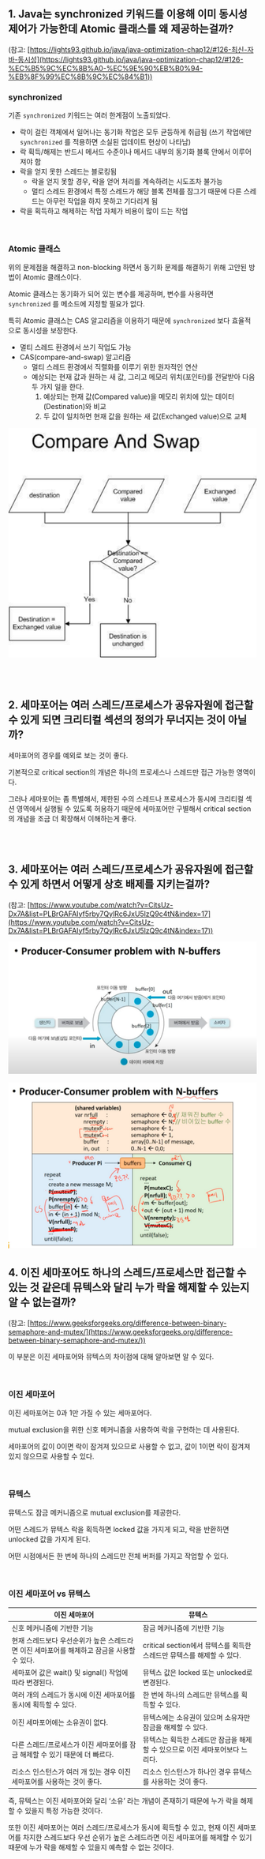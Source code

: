 ## 1. **Java는 synchronized 키워드를 이용해 이미 동시성 제어가 가능한데 Atomic 클래스를 왜 제공하는걸까?**

(참고: [https://lights93.github.io/java/java-optimization-chap12/#126-최신-자바-동시성](https://lights93.github.io/java/java-optimization-chap12/#126-%EC%B5%9C%EC%8B%A0-%EC%9E%90%EB%B0%94-%EB%8F%99%EC%8B%9C%EC%84%B1))

### synchronized

기존 `synchronized` 키워드는 여러 한계점이 노출되었다.

- 락이 걸린 객체에서 일어나는 동기화 작업은 모두 균등하게 취급됨
  (쓰기 작업에만 `synchronized` 를 적용하면 소실된 업데이트 현상이 나타남)
- 락 획득/해제는 반드시 메서드 수준이나 메서드 내부의 동기화 블록 안에서 이루어져야 함
- 락을 얻지 못한 스레드는 블로킹됨
    - 락을 얻지 못할 경우, 락을 얻어 처리를 계속하려는 시도조차 불가능
    - 멀티 스레드 환경에서 특정 스레드가 해당 블록 전체를 잠그기 때문에 다른 스레드는 아무런 작업을 하지 못하고 기다리게 됨
- 락을 획득하고 해제하는 작업 자체가 비용이 많이 드는 작업

<br/>

### Atomic 클래스

위의 문제점을 해결하고 non-blocking 하면서 동기화 문제를 해결하기 위해 고안된 방법이 Atomic 클래스이다.

Atomic 클래스는 동기화가 되어 있는 변수를 제공하며, 변수를 사용하면 `synchronized` 를 메소드에 지정할 필요가 없다.

특히 Atomic 클래스는 CAS 알고리즘을 이용하기 때문에 `synchronized` 보다 효율적으로 동시성을 보장한다.

- 멀티 스레드 환경에서 쓰기 작업도 가능
- CAS(compare-and-swap) 알고리즘
    - 멀티 스레드 환경에서 직렬화를 이루기 위한 원자적인 연산
    - 예상되는 현재 값과 원하는 새 값, 그리고 메모리 위치(포인터)를 전달받아 다음 두 가지 일을 한다.
        1. 예상되는 현재 값(Compared value)을 메모리 위치에 있는 데이터(Destination)와 비교
        2. 두 값이 일치하면 현재 값을 원하는 새 값(Exchanged value)으로 교체

![CAS 알고리즘](./image/img_14.png)

<br/><br/>

## 2. **세마포어는 여러 스레드/프로세스가 공유자원에 접근할 수 있게 되면 크리티컬 섹션의 정의가 무너지는 것이 아닐까?**

세마포어의 경우를 예외로 보는 것이 좋다.

기본적으로 critical section의 개념은 하나의 프로세스나 스레드만 접근 가능한 영역이다.

그러나 세마포어는 좀 특별해서, 제한된 수의 스레드나 프로세스가 동시에 크리티컬 섹션 영역에서 실행될 수 있도록 허용하기 때문에 세마포어만 구별해서 critical section의 개념을 조금 더 확장해서 이해하는게 좋다.

<br/><br/>

## 3. **세마포어는 여러 스레드/프로세스가 공유자원에 접근할 수 있게 하면서 어떻게 상호 배제를 지키는걸까?**
(참고: [https://www.youtube.com/watch?v=CitsUz-Dx7A&list=PLBrGAFAIyf5rby7QylRc6JxU5lzQ9c4tN&index=17](https://www.youtube.com/watch?v=CitsUz-Dx7A&list=PLBrGAFAIyf5rby7QylRc6JxU5lzQ9c4tN&index=17))

![Untitled](./image/img_29.png)

![Untitled](./image/img_30.png)


## 4. 이진 세마포어도 하나의 스레드/프로세스만 접근할 수 있는 것 같은데 뮤텍스와 달리 누가 락을 해제할 수 있는지 알 수 없는걸까?

(참고: [https://www.geeksforgeeks.org/difference-between-binary-semaphore-and-mutex/](https://www.geeksforgeeks.org/difference-between-binary-semaphore-and-mutex/))

이 부분은 이진 세마포어와 뮤텍스의 차이점에 대해 알아보면 알 수 있다.

<br/>

### 이진 세마포어

이진 세마포어는 0과 1만 가질 수 있는 세마포어다.

mutual exclusion을 위한 신호 메커니즘을 사용하여 락을 구현하는 데 사용된다.

세마포어의 값이 0이면 락이 잠겨져 있으므로 사용할 수 없고, 값이 1이면 락이 잠겨져 있지 않으므로 사용할 수 있다.

<br/>

### 뮤텍스

뮤텍스도 잠금 메커니즘으로 mutual exclusion를 제공한다.

어떤 스레드가 뮤텍스 락을 획득하면 locked 값을 가지게 되고, 락을 반환하면 unlocked 값을 가지게 된다.

어떤 시점에서든 한 번에 하나의 스레드만 전체 버퍼를 가지고 작업할 수 있다.

<br/>

### 이진 세마포어 vs 뮤텍스

| 이진 세마포어 | 뮤텍스 |
| --- | --- |
| 신호 메커니즘에 기반한 기능 | 잠금 메커니즘에 기반한 기능 |
| 현재 스레드보다 우선순위가 높은 스레드라면 이진 세마포어를 해제하고 잠금을 사용할 수 있다. | critical section에서 뮤텍스를 획득한 스레드만 뮤텍스를 해제할 수 있다. |
| 세마포어 값은 wait() 및 signal() 작업에 따라 변경된다. | 뮤텍스 값은 locked 또는 unlocked로 변경된다. |
| 여러 개의 스레드가 동시에 이진 세마포어를 동시에 획득할 수 있다. | 한 번에 하나의 스레드만 뮤텍스를 획득할 수 있다. |
| 이진 세마포어에는 소유권이 없다. | 뮤텍스에는 소유권이 있으며 소유자만 잠금을 해제할 수 있다. |
| 다른 스레드/프로세스가 이진 세마포어를 잠금 해제할 수 있기 때문에 더 빠르다. | 뮤텍스는 획득한 스레드만 잠금을 해제할 수 있으므로 이진 세마포어보다 느리다. |
| 리소스 인스턴스가 여러 개 있는 경우 이진 세마포어를 사용하는 것이 좋다. | 리소스 인스턴스가 하나인 경우 뮤텍스를 사용하는 것이 좋다. |

즉, 뮤텍스는 이진 세마포어와 달리 ‘소유’ 라는 개념이 존재하기 때문에 누가 락을 해제할 수 있을지 특정 가능한 것이다.

또한 이진 세마포어는 여러 스레드/프로세스가 동시에 획득할 수 있고, 현재 이진 세마포어를 차지한 스레드보다 우선 순위가 높은 스레드라면 이진 세마포어를 해제할 수 있기 때문에 누가 락을 해제할 수 있을지 예측할 수 없는 것이다.